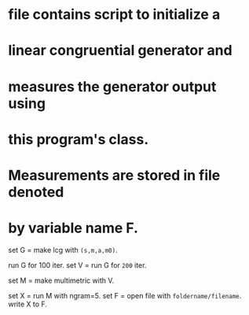 # file contains script to initialize a 
# linear congruential generator and 
# measures the generator output using 
# this program's <MultiMetric> class. 
# Measurements are stored in file denoted 
# by variable name F. 

set G = make lcg with 
`(s,m,a,m0)`. 

run G for 100 iter. 
set V = run G for `200` iter. 

set M = make multimetric with V. 

set X = run M with ngram=5.
set F = open file with `foldername/filename`. 
write X to F. 
